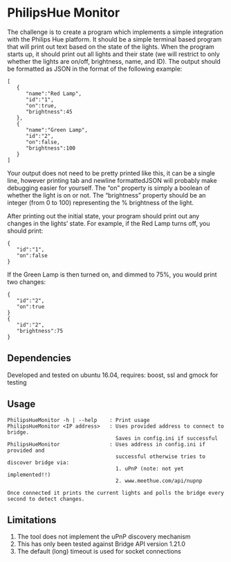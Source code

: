 # PhilipsHue Monitor

The challenge is to create a program which implements a simple integration with the Philips Hue platform.  It should be a simple terminal based program that will print out text based on the state of the lights.  When the program starts up, it should print out all lights and their state (we will restrict to only whether the lights are on/off, brightness, name, and ID).  The output should be formatted as JSON in the format of the following example:

```
[  
   {  
      "name":"Red Lamp",
      "id":"1",
      "on":true,
      "brightness":45
   },
   {  
      "name":"Green Lamp",
      "id":"2",
      "on":false,
      "brightness":100
   }
]
```
Your output does not need to be pretty printed like this, it can be a single line, however printing tab and newline formattedJSON will probably make debugging easier for yourself.  The “on” property is simply a boolean of whether the light is on or not.  The “brightness” property should be an integer (from 0 to 100) representing the % brightness of the light.

After printing out the initial state, your program should print out any changes in the lights’ state.  For example, if the Red Lamp turns off, you should print:
```
{  
   "id":"1",
   "on":false
}
```
If the Green Lamp is then turned on, and dimmed to 75%, you would print two changes:
```
{  
   "id":"2",
   "on":true
}
{  
   "id":"2",
   "brightness":75
}
```

## Dependencies
Developed and tested on ubuntu 16.04, requires: boost, ssl and gmock for testing


## Usage
```
PhilipsHueMonitor -h | --help    : Print usage
PhilipsHueMonitor <IP address>   : Uses provided address to connect to bridge.
                                   Saves in config.ini if successful
PhilipsHueMonitor                : Uses address in config.ini if provided and 
                                   successful otherwise tries to discover bridge via:
                                   1. uPnP (note: not yet implemented!!)
                                   2. www.meethue.com/api/nupnp
                                      
Once connected it prints the current lights and polls the bridge every second to detect changes.
```

## Limitations
1. The tool does not implement the uPnP discovery mechanism
2. This has only been tested against Bridge API version 1.21.0
3. The default (long) timeout is used for socket connections